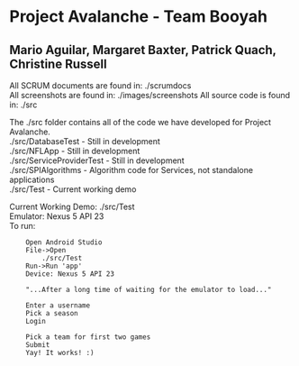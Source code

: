 # Project Avalanche - Team Booyah
## Mario Aguilar, Margaret Baxter, Patrick Quach, Christine Russell
All SCRUM documents are found in: ./scrumdocs  
All screenshots are found in: ./images/screenshots
All source code is found in: ./src

The ./src folder contains all of the code we have developed for Project Avalanche.  
./src/DatabaseTest - Still in development  
./src/NFLApp - Still in development  
./src/ServiceProviderTest - Still in development  
./src/SPIAlgorithms - Algorithm code for Services, not standalone applications  
./src/Test - Current working demo  

Current Working Demo: ./src/Test  
Emulator: Nexus 5 API 23  
To run:  

		Open Android Studio  
		File->Open  
			./src/Test		  
		Run->Run 'app'  
		Device: Nexus 5 API 23  
		
		"...After a long time of waiting for the emulator to load..."  
		
		Enter a username  
		Pick a season  
		Login  
		
		Pick a team for first two games  
		Submit  
		Yay! It works! :)  